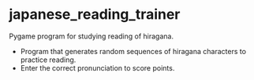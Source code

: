# japanese_reading_trainer
Pygame program for studying reading of hiragana.

- Program that generates random sequences of hiragana characters to practice reading.
- Enter the correct pronunciation to score points.
